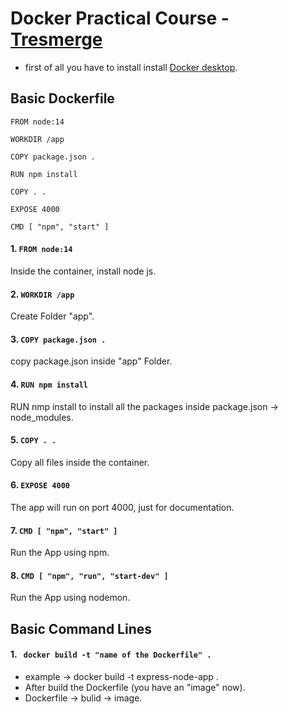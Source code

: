 # Docker Practical Course - [Tresmerge](https://www.youtube.com/watch?v=tHP5IWfqPKk&list=PLzNfs-3kBUJnY7Cy1XovLaAkgfjim05RR&index=1)

- first of all you have to install install [Docker desktop](https://docs.docker.com/).

## Basic Dockerfile 
```
FROM node:14

WORKDIR /app

COPY package.json .

RUN npm install 

COPY . .

EXPOSE 4000

CMD [ "npm", "start" ]

```


#### 1. ```FROM node:14```
Inside the container, install node js.

#### 2. ```WORKDIR /app```
Create Folder "app".

#### 3. ```COPY package.json .```
copy package.json inside "app" Folder.

#### 4. ```RUN npm install ```
RUN nmp install to install all the packages inside package.json -> node_modules.

#### 5. ```COPY . . ```
Copy all files inside the container.

#### 6. ```EXPOSE 4000 ```
The app will run on port 4000, just for documentation.

#### 7. ```CMD [ "npm", "start" ] ```
Run the App using npm.

#### 8. ```CMD [ "npm", "run", "start-dev" ] ```
Run the App using nodemon.


## Basic Command Lines

#### 1. ``` docker build -t "name of the Dockerfile" .```
- example → docker build -t express-node-app .
- After build the Dockerfile (you have an "image" now).
- Dockerfile → bulid → image.

